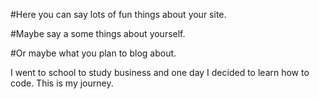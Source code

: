 #Here you can say lots of fun things about your site.

#Maybe say a some things about yourself.

#Or maybe what you plan to blog about.


I went to school to study business and one day I decided to learn how to code. This is my journey. 

